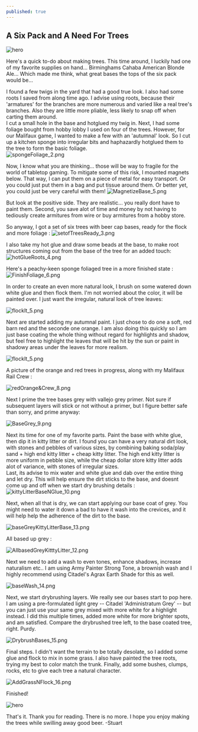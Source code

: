 ```yaml
---
published: true
---
```

## A Six Pack and A Need For Trees

![hero](https://antimagicray.github.io/images/post-img/6packTree/hero.png)

Here's a quick to-do about making trees. This time around, I luckily had one of my favorite supplies on hand... Birminghams Cahaba American Blonde Ale...
Which made me think, what great bases the tops of the six pack would be...

I found a few twigs in the yard that had a good true look.  I also had some roots I saved from along time ago. I advise using roots, because their 'armatures' for the branches are more numerous and varied like a real tree's branches.  Also they are little more pliable, less likely to snap off when carting them around.  
I cut a small hole in the base and hotglued my twig in.
Next, I had some foliage bought from hobby lobby I used on four of the trees.  However, for our Malifaux game, I wanted to make a few with an 'autumnal' look.  So I cut up a kitchen sponge into irregular bits and haphazardly hotglued them to the tree to form the basic foliage.  
![spongeFoliage_2.png](https://antimagicray.github.io/images/post-img/6packTree/spongeFoliage_2.png)

Now, I know what you are thinking... those will be way to fragile for the world of tabletop gaming.  To mitigate some of this risk, I mounted magnets below. That way, I can put them on a piece of metal for easy transport. Or you could just put them in a bag and put tissue around them. Or better yet, you could just be very careful with them! 
![MagnetizeBase_5.png](https://antimagicray.github.io/images/post-img/6packTree/MagnetizeBase_5.png)

But look at the positive side. They are realistic... you really dont have to paint them.  Second, you save alot of time  and money by not having to tediously create armitures from wire or buy armitures from a hobby store.  

So anyway, I got a set of six trees with beer cap bases, ready for the flock and more foliage :
![setofTreesReady_3.png](https://antimagicray.github.io/images/post-img/6packTree/setofTreesReady_3.png)

I also take my hot glue and draw some beads at the base, to make root structures coming out from the base of the tree for an added touch: 
![hotGlueRoots_4.png](https://antimagicray.github.io/images/post-img/6packTree/hotGlueRoots_4.png)

Here's a peachy-keen sponge foliaged tree in a more finished state : 
![FinishFoliage_6.png](https://antimagicray.github.io/images/post-img/6packTree/FinishFoliage_6.png)

In order to create an even more natural look, I brush on some watered down white glue and then flock them. I'm not worried about the color, it will be painted over. I just want the irregular, natural look of tree leaves:

![flockIt_5.png](https://antimagicray.github.io/images/post-img/6packTree/flockIt_5.png)

Next are started adding my autumnal paint.  I just chose to do one a soft, red barn red and the seconde one orange.  I am also doing this quickly so I am just base coating the whole thing without regard for highlights and shadow, but feel free to highlight the leaves that will be hit by the sun or paint in shadowy areas under the leaves for more realism.  

![flockIt_5.png](https://antimagicray.github.io/images/post-img/6packTree/paintItOrange_7.png)

A picture of the orange and red trees in progress, along with my Malifaux Rail Crew : 

![redOrange&Crew_8.png](https://antimagicray.github.io/images/post-img/6packTree/redOrange&Crew_8.png)

Next I prime the tree bases grey with vallejo grey primer.  Not sure if subsequent layers will stick or not without a primer, but I figure better safe than sorry, and prime anyway:

![BaseGrey_9.png](https://antimagicray.github.io/images/post-img/6packTree/BaseGrey_9.png)

Next its time for one of my favorite parts.  Paint the base with white glue, then dip it in kitty litter or dirt.  I found  you can have a very natural dirt look, with stones and pebbles  of various sizes, by combining baking soda/play sand + high end kitty litter + cheap kitty litter.  The high end kitty litter is more uniform in pebble size, while the cheap dollar store kitty litter adds alot of variance, with stones of irregular sizes.  
Last, its advise to mix water and white glue and dab over the entire thing and let dry. This will help ensure the dirt sticks to the base, and doesnt come up and off when we start dry brushing details :
![kittyLitterBaseNGlue_10.png](https://antimagicray.github.io/images/post-img/6packTree/kittyLitterBaseNGlue_10.png)

Next, when all that is dry, we can start applying our base coat of grey. You might need to water it down a bad to have it wash into the crevices, and it will help help the adherence of the dirt to the base.    

![baseGreyKittyLitterBase_13.png](https://antimagicray.github.io/images/post-img/6packTree/baseGreyKittyLitterBase_13.png)

All based up grey :

![AllbasedGreyKitttyLitter_12.png](https://antimagicray.github.io/images/post-img/6packTree/AllbasedGreyKitttyLitter_12.png)

Next we need to add a wash to even tones, enhance shadows, increase naturalism etc.. I am using Army Painter Strong Tone, a brownish wash and I highly recommend using Citadel's Agrax Earth Shade for this as well.  

![baseWash_14.png](https://antimagicray.github.io/images/post-img/6packTree/baseWash_14.png)

Next, we start drybrushing layers. We really see our bases start to pop here.  I am using a pre-formulated light grey -- Citadel 'Administratum Grey' -- but you can just use your same  grey mixed with more white for a highlight instead.  I did this multiple times, added more white for more brighter spots, and am satisfied. Compare the drybrushed tree left, to the base coated tree, right. Purdy. 

![DrybrushBases_15.png](https://antimagicray.github.io/images/post-img/6packTree/DrybrushBases_15.png)

Final steps.  I didn't want the terrain to be totally desolate, so I added some glue and flock to mix in some grass.  I also have painted the tree roots, trying my best to color match the trunk.  Finally, add some bushes, clumps, rocks, etc  to give each tree a natural character.  

![AddGrassNFlock_16.png](https://antimagicray.github.io/images/post-img/6packTree/AddGrassNFlock_16.png)

Finished!

![hero](https://antimagicray.github.io/images/post-img/6packTree/hero.png)

That's it. Thank you for reading. There is no more.  I hope you enjoy making the trees while swilling away good beer. -Stuart
